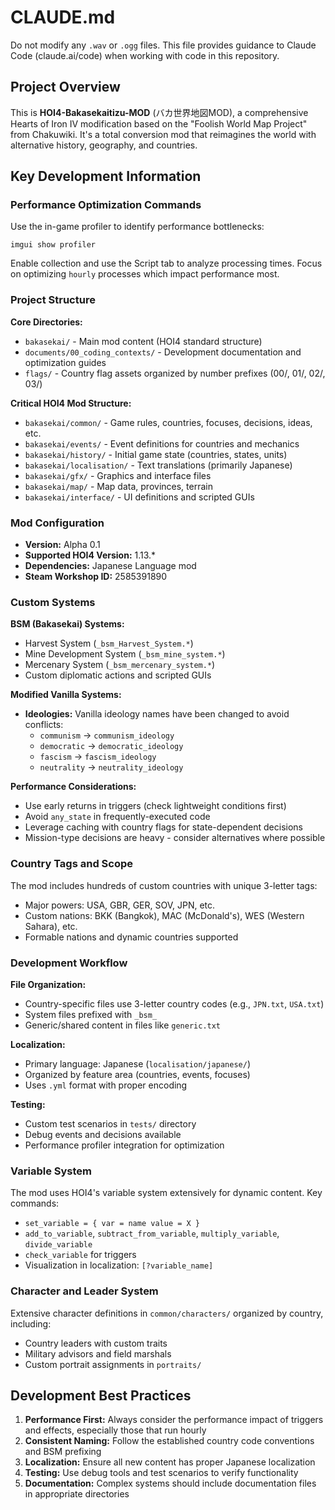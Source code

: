 # CLAUDE.md
Do not modify any `.wav` or `.ogg` files.
This file provides guidance to Claude Code (claude.ai/code) when working with code in this repository.

## Project Overview

This is **HOI4-Bakasekaitizu-MOD** (バカ世界地図MOD), a comprehensive Hearts of Iron IV modification based on the "Foolish World Map Project" from Chakuwiki. It's a total conversion mod that reimagines the world with alternative history, geography, and countries.

## Key Development Information

### Performance Optimization Commands
Use the in-game profiler to identify performance bottlenecks:
```
imgui show profiler
```
Enable collection and use the Script tab to analyze processing times. Focus on optimizing `hourly` processes which impact performance most.

### Project Structure

**Core Directories:**
- `bakasekai/` - Main mod content (HOI4 standard structure)
- `documents/00_coding_contexts/` - Development documentation and optimization guides
- `flags/` - Country flag assets organized by number prefixes (00/, 01/, 02/, 03/)

**Critical HOI4 Mod Structure:**
- `bakasekai/common/` - Game rules, countries, focuses, decisions, ideas, etc.
- `bakasekai/events/` - Event definitions for countries and mechanics
- `bakasekai/history/` - Initial game state (countries, states, units)
- `bakasekai/localisation/` - Text translations (primarily Japanese)
- `bakasekai/gfx/` - Graphics and interface files
- `bakasekai/map/` - Map data, provinces, terrain
- `bakasekai/interface/` - UI definitions and scripted GUIs

### Mod Configuration
- **Version:** Alpha 0.1
- **Supported HOI4 Version:** 1.13.*
- **Dependencies:** Japanese Language mod
- **Steam Workshop ID:** 2585391890

### Custom Systems

**BSM (Bakasekai) Systems:**
- Harvest System (`_bsm_Harvest_System.*`)
- Mine Development System (`_bsm_mine_system.*`) 
- Mercenary System (`_bsm_mercenary_system.*`)
- Custom diplomatic actions and scripted GUIs

**Modified Vanilla Systems:**
- **Ideologies:** Vanilla ideology names have been changed to avoid conflicts:
  - `communism` → `communism_ideology`
  - `democratic` → `democratic_ideology`
  - `fascism` → `fascism_ideology`
  - `neutrality` → `neutrality_ideology`

**Performance Considerations:**
- Use early returns in triggers (check lightweight conditions first)
- Avoid `any_state` in frequently-executed code
- Leverage caching with country flags for state-dependent decisions
- Mission-type decisions are heavy - consider alternatives where possible

### Country Tags and Scope
The mod includes hundreds of custom countries with unique 3-letter tags:
- Major powers: USA, GBR, GER, SOV, JPN, etc.
- Custom nations: BKK (Bangkok), MAC (McDonald's), WES (Western Sahara), etc.
- Formable nations and dynamic countries supported

### Development Workflow

**File Organization:**
- Country-specific files use 3-letter country codes (e.g., `JPN.txt`, `USA.txt`)
- System files prefixed with `_bsm_`
- Generic/shared content in files like `generic.txt`

**Localization:**
- Primary language: Japanese (`localisation/japanese/`)
- Organized by feature area (countries, events, focuses)
- Uses `.yml` format with proper encoding

**Testing:**
- Custom test scenarios in `tests/` directory
- Debug events and decisions available
- Performance profiler integration for optimization

### Variable System
The mod uses HOI4's variable system extensively for dynamic content. Key commands:
- `set_variable = { var = name value = X }`
- `add_to_variable`, `subtract_from_variable`, `multiply_variable`, `divide_variable`
- `check_variable` for triggers
- Visualization in localization: `[?variable_name]`

### Character and Leader System
Extensive character definitions in `common/characters/` organized by country, including:
- Country leaders with custom traits
- Military advisors and field marshals  
- Custom portrait assignments in `portraits/`

## Development Best Practices

1. **Performance First:** Always consider the performance impact of triggers and effects, especially those that run hourly
2. **Consistent Naming:** Follow the established country code conventions and BSM prefixing
3. **Localization:** Ensure all new content has proper Japanese localization
4. **Testing:** Use debug tools and test scenarios to verify functionality
5. **Documentation:** Complex systems should include documentation files in appropriate directories
